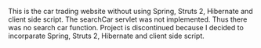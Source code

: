 This is the car trading website without using Spring, Struts 2, Hibernate and client side script.
The searchCar servlet was not implemented. Thus there was no search car function.
Project is discontinued because I decided to incorparate Spring, Struts 2, Hibernate and client side script.